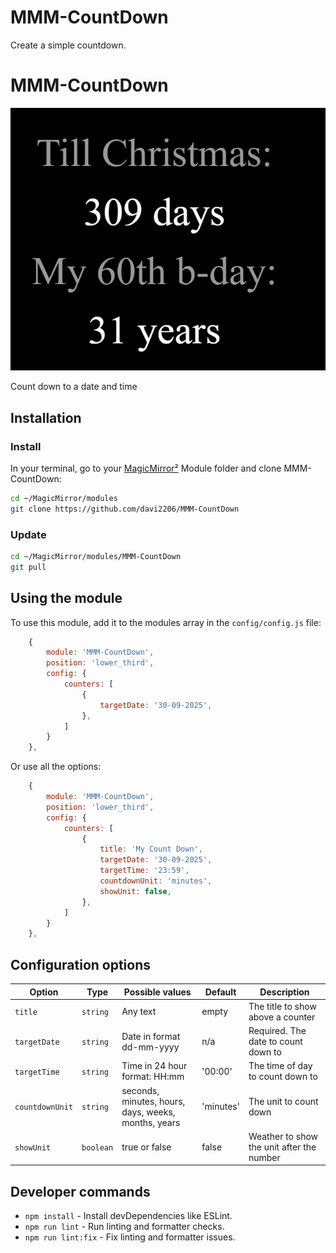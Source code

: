 # MMM-CountDown
Create a simple countdown. 

# MMM-CountDown

![Example of MMM-CountDown](Example.png)

Count down to a date and time

## Installation

### Install

In your terminal, go to your [MagicMirror²][mm] Module folder and clone MMM-CountDown:

```bash
cd ~/MagicMirror/modules
git clone https://github.com/davi2206/MMM-CountDown
```

### Update

```bash
cd ~/MagicMirror/modules/MMM-CountDown
git pull
```

## Using the module

To use this module, add it to the modules array in the `config/config.js` file:

```js
    {
        module: 'MMM-CountDown',
        position: 'lower_third',
        config: {
            counters: [
                {
                    targetDate: '30-09-2025',
                },
            ]
        }
    },
```

Or use all the options:
```js
    {
        module: 'MMM-CountDown',
        position: 'lower_third',
        config: {
            counters: [
                {
                    title: 'My Count Down',
                    targetDate: '30-09-2025',
                    targetTime: '23:59',
                    countdownUnit: 'minutes',
                    showUnit: false,
                },
            ]
        }
    },
```


## Configuration options

Option          |Type      |Possible values                                     |Default      |Description
----------------|----------|------------------------------                      |------       |-----------
`title`         |`string`  |Any text                                            |empty        |The title to show above a counter
`targetDate`    |`string`  |Date in format dd-mm-yyyy                           |n/a          |Required. The date to count down to
`targetTime`    |`string`  |Time in 24 hour format: HH:mm                       |'00:00'      |The time of day to count down to
`countdownUnit` |`string`  |seconds, minutes, hours, days, weeks, months, years |'minutes'    |The unit to count down
`showUnit`      |`boolean` |true or false                                       |false        |Weather to show the unit after the number

## Developer commands

- `npm install` - Install devDependencies like ESLint.
- `npm run lint` - Run linting and formatter checks.
- `npm run lint:fix` - Fix linting and formatter issues.

[mm]: https://github.com/MagicMirrorOrg/MagicMirror
